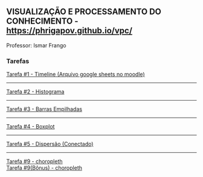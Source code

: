 ## VISUALIZAÇÃO E PROCESSAMENTO DO CONHECIMENTO - https://phrigapov.github.io/vpc/

Professor: Ismar Frango

### Tarefas
<a href="https://cdn.knightlab.com/libs/timeline3/latest/embed/index.html?source=1STBVFmd4RJsheDPFb1M88g7pWYNniy-1-Ebet3NA5Lc&font=Default&lang=en&initial_zoom=2&height=650">Tarefa #1 - Timeline (Arquivo google sheets no moodle)</a><br>
<hr />
<a href="tarefas/histograma.html">Tarefa #2 - Histograma</a><br>
<hr />
<a href="tarefas/barras_empilhadas.html">Tarefa #3 - Barras Empilhadas</a><br>
<hr />
<a href="tarefas/boxplot.html">Tarefa #4 - Boxplot</a><br>
<hr />
<a href="tarefas/scatterplot/trafego_total.html">Tarefa #5 - Dispersão (Conectado)</a><br>
<hr />
<a href="ismar/choropleth/sme_map.html">Tarefa #9 - choropleth</a><br>
<a href="ismar/choropleth/sme_map_sp.html">Tarefa #9(Bônus) - choropleth</a>

